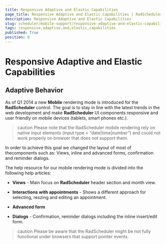 ```yaml
---
title: Responsive Adaptive and Elastic Capabilities
page_title: Responsive Adaptive and Elastic Capabilities | RadScheduler for ASP.NET AJAX Documentation
description: Responsive Adaptive and Elastic Capabilities
slug: scheduler/mobile-support/responsive-adaptive-and-elastic-capabilities
tags: responsive,adaptive,and,elastic,capabilities
published: True
position: 0
---
```


# Responsive Adaptive and Elastic Capabilities



## Adaptive Behavior

As of Q1 2014 a new **Mobile** rendering mode is introduced for the **RadScheduler** control. The goal is to stay in line with the latest trends in the web development and make **RadScheduler** UI components responsive and user friendly on mobile devices (tablets, smart phones etc.).

>caution Please note that the RadScheduler mobile rendering rely on native input elements (input type = “date|time|number”) and could not work properly on browser that does not support them.
>


In order to achieve this goal we changed the layout of most of thecomponents such as: Views, inline and advanced forms, confirmation and reminder dialogs.

The help resource for our mobile rendering mode is divided into the following help articles:

* **Views** - Main focus on **RadScheduler** header section and month view.

* **Interactions with appointments** - Shows a different approach for selecting, reszing and editing an appointment.

* **Advanced form**

* **Dialogs** - Confirmation, reminder dialogs including the inline insert/edit form.

>caution Please be aware that the RadScheduler might be not fully functional under browsers that support pointer events.
>

